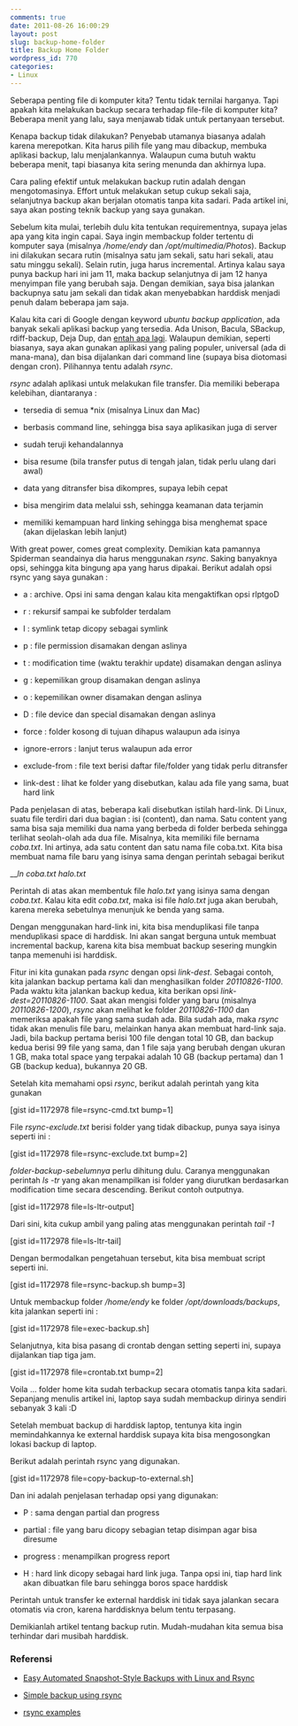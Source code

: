 ```yaml
---
comments: true
date: 2011-08-26 16:00:29
layout: post
slug: backup-home-folder
title: Backup Home Folder
wordpress_id: 770
categories:
- Linux
---
```


Seberapa penting file di komputer kita? Tentu tidak ternilai harganya. Tapi apakah kita melakukan backup secara terhadap file-file di komputer kita? Beberapa menit yang lalu, saya menjawab tidak untuk pertanyaan tersebut.

Kenapa backup tidak dilakukan? Penyebab utamanya biasanya adalah karena merepotkan. Kita harus pilih file yang mau dibackup, membuka aplikasi backup, lalu menjalankannya. Walaupun cuma butuh waktu beberapa menit, tapi biasanya kita sering menunda dan akhirnya lupa.

Cara paling efektif untuk melakukan backup rutin adalah dengan mengotomasinya. Effort untuk melakukan setup cukup sekali saja, selanjutnya backup akan berjalan otomatis tanpa kita sadari. Pada artikel ini, saya akan posting teknik backup yang saya gunakan.


Sebelum kita mulai, terlebih dulu kita tentukan requirementnya, supaya jelas apa yang kita ingin capai. Saya ingin membackup folder tertentu di komputer saya (misalnya _/home/endy_ dan _/opt/multimedia/Photos_). Backup ini dilakukan secara rutin (misalnya satu jam sekali, satu hari sekali, atau satu minggu sekali). Selain rutin, juga harus incremental. Artinya kalau saya punya backup hari ini jam 11, maka backup selanjutnya di jam 12 hanya menyimpan file yang berubah saja. Dengan demikian, saya bisa jalankan backupnya satu jam sekali dan tidak akan menyebabkan harddisk menjadi penuh dalam beberapa jam saja.




Kalau kita cari di Google dengan keyword _ubuntu backup application_, ada banyak sekali aplikasi backup yang tersedia.
Ada Unison, Bacula, SBackup, rdiff-backup, Deja Dup, dan [entah apa lagi](http://davestechshop.net/ListOfFreeOpenSourceLinuxUbuntuBackupSoftware). Walaupun demikian, seperti biasanya, saya akan gunakan aplikasi yang paling populer, universal (ada di mana-mana), dan bisa dijalankan dari command line (supaya bisa diotomasi dengan cron). Pilihannya tentu adalah _rsync_.

_rsync_ adalah aplikasi untuk melakukan file transfer. Dia memiliki beberapa kelebihan, diantaranya :



    
  * tersedia di semua *nix (misalnya Linux dan Mac)

    
  * berbasis command line, sehingga bisa saya aplikasikan juga di server

    
  * sudah teruji kehandalannya

    
  * bisa resume (bila transfer putus di tengah jalan, tidak perlu ulang dari awal)

    
  * data yang ditransfer bisa dikompres, supaya lebih cepat

    
  * bisa mengirim data melalui ssh, sehingga keamanan data terjamin

    
  * memiliki kemampuan hard linking sehingga bisa menghemat space (akan dijelaskan lebih lanjut)



With great power, comes great complexity. Demikian kata pamannya Spiderman seandainya dia harus menggunakan _rsync_. Saking banyaknya opsi, sehingga kita bingung apa yang harus dipakai. Berikut adalah opsi rsync yang saya gunakan :




    
  * a : archive. Opsi ini sama dengan kalau kita mengaktifkan opsi rlptgoD

    
  * r : rekursif sampai ke subfolder terdalam

    
  * l : symlink tetap dicopy sebagai symlink

    
  * p : file permission disamakan dengan aslinya

    
  * t : modification time (waktu terakhir update) disamakan dengan aslinya

    
  * g : kepemilikan group disamakan dengan aslinya

    
  * o : kepemilikan owner disamakan dengan aslinya

    
  * D : file device dan special disamakan dengan aslinya

    
  * force : folder kosong di tujuan dihapus walaupun ada isinya

    
  * ignore-errors : lanjut terus walaupun ada error

    
  * exclude-from : file text berisi daftar file/folder yang tidak perlu ditransfer

    
  * link-dest : lihat ke folder yang disebutkan, kalau ada file yang sama, buat hard link




Pada penjelasan di atas, beberapa kali disebutkan istilah hard-link. Di Linux, suatu file terdiri dari dua bagian : isi (content), dan nama. Satu content yang sama bisa saja memiliki dua nama yang berbeda di folder berbeda sehingga terlihat seolah-olah ada dua file.
Misalnya, kita memiliki file bernama _coba.txt_. Ini artinya, ada satu content dan satu nama file coba.txt. Kita bisa membuat nama file baru yang isinya sama dengan perintah sebagai berikut

___ln coba.txt halo.txt_

Perintah di atas akan membentuk file _halo.txt_ yang isinya sama dengan _coba.txt_. Kalau kita edit _coba.txt_, maka isi file _halo.txt_ juga akan berubah, karena mereka sebetulnya menunjuk ke benda yang sama.

Dengan menggunakan hard-link ini, kita bisa menduplikasi file tanpa menduplikasi space di harddisk. Ini akan sangat berguna untuk membuat incremental backup, karena kita bisa membuat backup sesering mungkin tanpa memenuhi isi harddisk.

Fitur ini kita gunakan pada _rsync_ dengan opsi _link-dest_. Sebagai contoh, kita jalankan backup pertama kali dan menghasilkan folder _20110826-1100_. Pada waktu kita jalankan backup kedua, kita berikan opsi _link-dest=20110826-1100_. Saat akan mengisi folder yang baru (misalnya _20110826-1200_), _rsync_ akan melihat ke folder _20110826-1100_ dan memeriksa apakah file yang sama sudah ada. Bila sudah ada, maka _rsync_ tidak akan menulis file baru, melainkan hanya akan membuat hard-link saja. Jadi, bila backup pertama berisi 100 file dengan total 10 GB, dan backup kedua berisi 99 file yang sama, dan 1 file saja yang berubah dengan ukuran 1 GB, maka total space yang terpakai adalah 10 GB (backup pertama) dan 1 GB (backup kedua), bukannya 20 GB.

Setelah kita memahami opsi _rsync_, berikut adalah perintah yang kita gunakan

[gist id=1172978 file=rsync-cmd.txt bump=1]

File _rsync-exclude.txt_ berisi folder yang tidak dibackup, punya saya isinya seperti ini :

[gist id=1172978 file=rsync-exclude.txt bump=2]

_folder-backup-sebelumnya_ perlu dihitung dulu. Caranya menggunakan perintah _ls -tr_ yang akan menampilkan isi folder yang diurutkan berdasarkan modification time secara descending. Berikut contoh outputnya.

[gist id=1172978 file=ls-ltr-output]

Dari sini, kita cukup ambil yang paling atas menggunakan perintah _tail -1_

[gist id=1172978 file=ls-ltr-tail]

Dengan bermodalkan pengetahuan tersebut, kita bisa membuat script seperti ini.

[gist id=1172978 file=rsync-backup.sh bump=3]

Untuk membackup folder _/home/endy_ ke folder _/opt/downloads/backups_, kita jalankan seperti ini :

[gist id=1172978 file=exec-backup.sh]

Selanjutnya, kita bisa pasang di crontab dengan setting seperti ini, supaya dijalankan tiap tiga jam.

[gist id=1172978 file=crontab.txt bump=2]

Voila ... folder home kita sudah terbackup secara otomatis tanpa kita sadari. Sepanjang menulis artikel ini, laptop saya sudah membackup dirinya sendiri sebanyak 3 kali :D

Setelah membuat backup di harddisk laptop, tentunya kita ingin memindahkannya ke external harddisk supaya kita bisa mengosongkan lokasi backup di laptop. 

Berikut adalah perintah rsync yang digunakan. 

[gist id=1172978 file=copy-backup-to-external.sh]

Dan ini adalah penjelasan terhadap opsi yang digunakan: 



    
  * P : sama dengan partial dan progress

    
  * partial : file yang baru dicopy sebagian tetap disimpan agar bisa diresume

    
  * progress : menampilkan progress report

    
  * H : hard link dicopy sebagai hard link juga. Tanpa opsi ini, tiap hard link akan dibuatkan file baru sehingga boros space harddisk



Perintah untuk transfer ke external harddisk ini tidak saya jalankan secara otomatis via cron, karena harddisknya belum tentu terpasang. 

Demikianlah artikel tentang backup rutin. Mudah-mudahan kita semua bisa terhindar dari musibah harddisk. 



### Referensi





    
  * [Easy Automated Snapshot-Style Backups with Linux and Rsync](http://www.mikerubel.org/computers/rsync_snapshots)

    
  * [Simple backup using rsync](http://www.hermann-uwe.de/blog/simple-backups-using-rsync)

    
  * [rsync examples](http://rsync.samba.org/examples.html)



